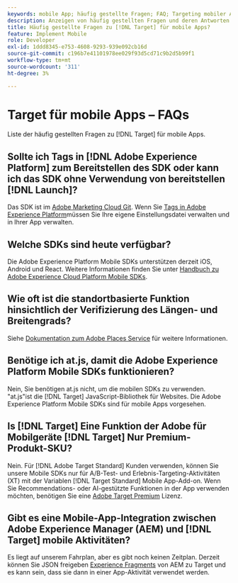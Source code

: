 ```yaml
---
keywords: mobile App; häufig gestellte Fragen; FAQ; Targeting mobiler Apps
description: Anzeigen von häufig gestellten Fragen und deren Antworten auf die Adobe [!DNL Target] für mobile Apps.
title: Häufig gestellte Fragen zu [!DNL Target] für mobile Apps?
feature: Implement Mobile
role: Developer
exl-id: 1ddd8345-e753-4608-9293-939e092cb16d
source-git-commit: c196b7e41101978ee029f93d5cd71c9b2d5b99f1
workflow-type: tm+mt
source-wordcount: '311'
ht-degree: 3%

---
```


# Target für mobile Apps – FAQs

Liste der häufig gestellten Fragen zu [!DNL Target] für mobile Apps.

## Sollte ich Tags in [!DNL Adobe Experience Platform] zum Bereitstellen des SDK oder kann ich das SDK ohne Verwendung von bereitstellen [!DNL Launch]?

Das SDK ist im [Adobe Marketing Cloud Git](https://github.com/Adobe-Marketing-Cloud/acp-sdks/). Wenn Sie [Tags in Adobe Experience Platform](https://experienceleague.adobe.com/docs/experience-platform/tags/home.html?lang=de)müssen Sie Ihre eigene Einstellungsdatei verwalten und in Ihrer App verwalten.

## Welche SDKs sind heute verfügbar?

Die Adobe Experience Platform Mobile SDKs unterstützen derzeit iOS, Android und React. Weitere Informationen finden Sie unter [Handbuch zu Adobe Experience Cloud Platform Mobile SDKs](https://aep-sdks.gitbook.io/docs/).

## Wie oft ist die standortbasierte Funktion hinsichtlich der Verifizierung des Längen- und Breitengrads?

Siehe [Dokumentation zum Adobe Places Service](https://experienceleague.adobe.com/docs/places/using/home.html) für weitere Informationen.

## Benötige ich at.js, damit die Adobe Experience Platform Mobile SDKs funktionieren?

Nein, Sie benötigen at.js nicht, um die mobilen SDKs zu verwenden. &quot;at.js&quot;ist die [!DNL Target] JavaScript-Bibliothek für Websites. Die Adobe Experience Platform Mobile SDKs sind für mobile Apps vorgesehen.

## Is [!DNL Target] Eine Funktion der Adobe für Mobilgeräte [!DNL Target] Nur Premium-Produkt-SKU?

Nein. Für [!DNL Adobe Target Standard] Kunden verwenden, können Sie unsere Mobile SDKs nur für A/B-Test- und Erlebnis-Targeting-Aktivitäten (XT) mit der Variablen [!DNL Target Standard] Mobile App-Add-on. Wenn Sie Recommendations- oder AI-gestützte Funktionen in der App verwenden möchten, benötigen Sie eine [Adobe Target Premium](/help/main/c-intro/intro.md#premium) Lizenz.

## Gibt es eine Mobile-App-Integration zwischen Adobe Experience Manager (AEM) und [!DNL Target] mobile Aktivitäten?

Es liegt auf unserem Fahrplan, aber es gibt noch keinen Zeitplan. Derzeit können Sie JSON freigeben [Experience Fragments](/help/main/c-experiences/c-manage-content/aem-experience-fragments.md) von AEM zu Target und es kann sein, dass sie dann in einer App-Aktivität verwendet werden.
